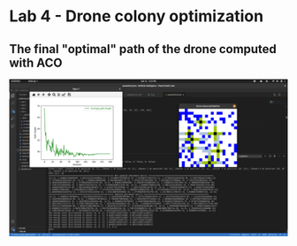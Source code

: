 # Lab 4 - Drone colony optimization
## The final "optimal" path of the drone computed with ACO
![The final "optimal" path of the drone computed with ACO](screenshot.png)